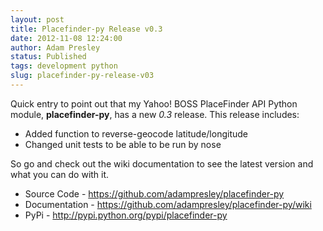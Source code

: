 ```yaml
---
layout: post
title: Placefinder-py Release v0.3
date: 2012-11-08 12:24:00
author: Adam Presley
status: Published
tags: development python
slug: placefinder-py-release-v03
---
```

Quick entry to point out that my Yahoo! BOSS PlaceFinder API Python
module, **placefinder-py**, has a new *0.3* release. This release
includes:  

* Added function to reverse-geocode latitude/longitude
* Changed unit tests to be able to be run by nose

So go and check out the wiki documentation to see the latest version and
what you can do with it.    

* Source Code - <https://github.com/adampresley/placefinder-py>
* Documentation - <https://github.com/adampresley/placefinder-py/wiki>
* PyPi - <http://pypi.python.org/pypi/placefinder-py>
